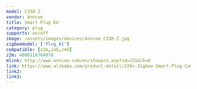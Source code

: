 ```yaml
---
model: C338-Z
vendor: Anncoe
title: Smart Plug EU
category: plug
supports: on/off
image: /assets/images/devices/Anncoe_C338-Z.jpg
zigbeemodel: ['Plug_01']
compatible: [z2m,iob,z4d]
z2m: 4000116784070
mlink: http://www.anncoe.com/en/showpro.asp?id=331&lb=8
link: https://www.alibaba.com/product-detail/220v-Zigbee-Smart-Plug-Compatible-With_62216496259.html
link2: 
link3: 
---
```


